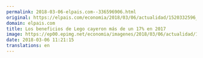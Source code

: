 ```yaml
---
permalink: 2018-03-06-elpais.com--336596906.html
original: https://elpais.com/economia/2018/03/06/actualidad/1520332596_673617.html#?ref=rss&format=simple&link=link
domain: elpais.com
title: Los beneficios de Lego cayeron más de un 17% en 2017
image: https://ep00.epimg.net/economia/imagenes/2018/03/06/actualidad/1520332596_673617_1520333315_rrss_normal.jpg
date: 2018-03-06 11:21:15
translations: en
---
```


